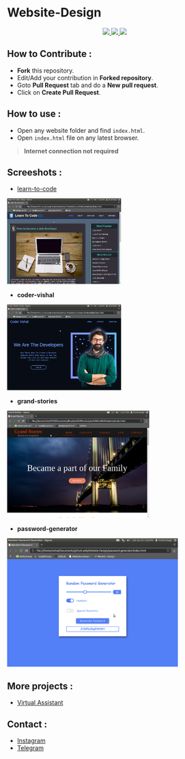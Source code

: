 # Website-Design 


<p align="center">
  <a href="https://github.com/vishal2376/Website-Design/issues">
    <img src="https://img.shields.io/github/issues/vishal2376/Website-Design"/> 
  </a> 
  <a href="https://github.com/vishal2376/Website-Design/stargazers">
    <img src="https://img.shields.io/github/stars/vishal2376/Website-Design"/> 
  </a>
    <a href="https://github.com/vishal2376/Website-Design/blob/master/LICENSE">
    <img src="https://img.shields.io/github/license/vishal2376/Website-Design"/> 
  </a>
</p>

## How to Contribute :
  - **Fork** this repository.
  - Edit/Add your contribution in **Forked repository**.
  - Goto **Pull Request** tab and do a **New pull request**.
  - Click on **Create Pull Request**. 

## How to use :

- Open any website folder and find `index.html`.
- Open `index.html` file on any latest browser.

> **Internet connection not required**

## Screeshots :

  - [learn-to-code](https://github.com/vishal2376/Website-Design/blob/master/learn-to-code/)
  <img src="https://github.com/vishal2376/Website-Design/blob/master/learn-to-code/Screenshots/1.png" height="200px">
  
  - **coder-vishal**
  <img src="https://github.com/vishal2376/Website-Design/blob/master/coder-vishal/screenshot/1.png" height="200px">

  - **grand-stories**
  <img src="https://github.com/vishal2376/Website-Design/blob/master/grand-stories/screenshots/1.png" height="250px">

  - **password-generator**
  <img src="https://github.com/vishal2376/Website-Design/blob/master/password-generator/screenshots/1.png" height="300px">

## More projects : 
   
  - [Virtual Assistant](https://github.com/vishal2376/virtual-assistant)

## Contact :  
  - [Instagram](https://www.instagram.com/vishal_2376/)
  - [Telegram](https://t.me/vishal2376/)

